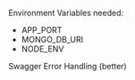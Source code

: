 Environment Variables needed:

- APP_PORT
- MONGO_DB_URI
- NODE_ENV

Swagger
Error Handling (better)
